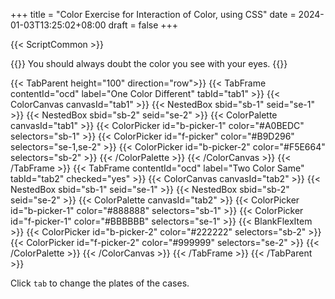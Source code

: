 +++
title = "Color Exercise for Interaction of Color, using CSS"
date = 2024-01-03T13:25:02+08:00
draft = false
+++

{{< ScriptCommon >}}

{{<lead>}}
 You should always doubt the color you see with your eyes. 
{{</lead>}}

{{< TabParent height="100" direction="row">}}
    {{< TabFrame contentId="ocd" label="One Color Different" tabId="tab1" >}}
        {{< ColorCanvas canvasId="tab1" >}}
            {{< NestedBox sbid="sb-1" seid="se-1" >}}
            {{< NestedBox sbid="sb-2" seid="se-2" >}}
            {{< ColorPalette  canvasId="tab1" >}}
                {{< ColorPicker id="b-picker-1" color="#A0BEDC" selectors="sb-1" >}}
                {{< ColorPicker id="f-picker" color="#B9D296" selectors="se-1,se-2" >}}
                {{< ColorPicker id="b-picker-2" color="#F5E664" selectors="sb-2" >}}
            {{< /ColorPalette >}}
        {{< /ColorCanvas >}}
    {{< /TabFrame >}}
    {{< TabFrame contentId="ocd" label="Two Color Same" tabId="tab2"  checked="yes" >}}
        {{< ColorCanvas canvasId="tab2" >}}
            {{< NestedBox sbid="sb-1" seid="se-1" >}}
            {{< NestedBox sbid="sb-2" seid="se-2" >}}
            {{< ColorPalette  canvasId="tab2" >}}
                {{< ColorPicker id="b-picker-1" color="#888888" selectors="sb-1" >}}
                {{< ColorPicker id="f-picker-1" color="#BBBBBB" selectors="se-1" >}}
                {{< BlankFlexItem >}}
                {{< ColorPicker id="b-picker-2" color="#222222" selectors="sb-2" >}}
                {{< ColorPicker id="f-picker-2" color="#999999" selectors="se-2" >}}
            {{< /ColorPalette >}}
        {{< /ColorCanvas >}}
    {{< /TabFrame >}}
{{< /TabParent >}}


Click `tab` to change the plates of the cases.
